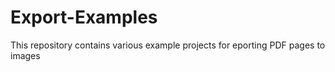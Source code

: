 # Export-Examples
This repository contains various example projects for eporting PDF pages to images

